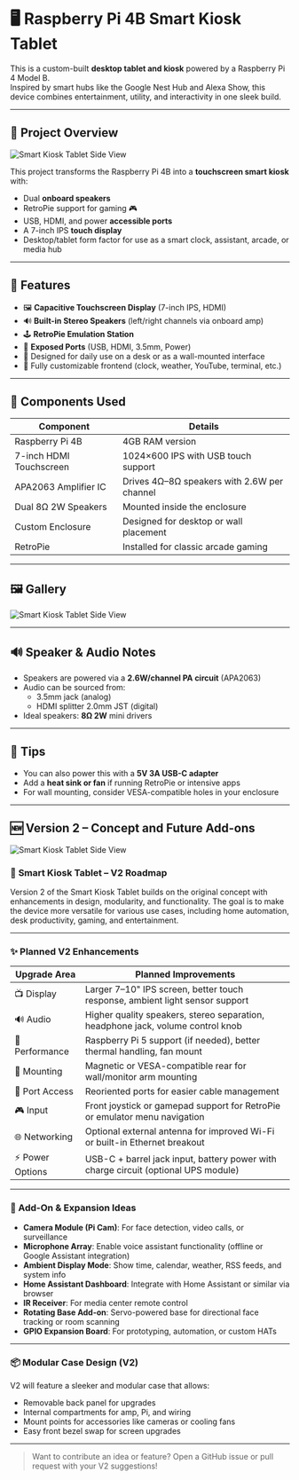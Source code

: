 # 🖥️ Raspberry Pi 4B Smart Kiosk Tablet

This is a custom-built **desktop tablet and kiosk** powered by a Raspberry Pi 4 Model B.  
Inspired by smart hubs like the Google Nest Hub and Alexa Show, this device combines entertainment, utility, and interactivity in one sleek build.

---

## 📸 Project Overview

![Smart Kiosk Tablet Side View](https://raw.githubusercontent.com/jhherre3/Raspberrypi4b/main/Files/ripihomev1side.jpg)



This project transforms the Raspberry Pi 4B into a **touchscreen smart kiosk** with:
- Dual **onboard speakers**
- RetroPie support for gaming 🎮
- USB, HDMI, and power **accessible ports**
- A 7-inch IPS **touch display**
- Desktop/tablet form factor for use as a smart clock, assistant, arcade, or media hub

---

## 🧩 Features

- 🖼️ **Capacitive Touchscreen Display** (7-inch IPS, HDMI)
- 🔊 **Built-in Stereo Speakers** (left/right channels via onboard amp)
- 🕹️ **RetroPie Emulation Station**
- 🔌 **Exposed Ports** (USB, HDMI, 3.5mm, Power)
- 🔁 Designed for daily use on a desk or as a wall-mounted interface
- 🔧 Fully customizable frontend (clock, weather, YouTube, terminal, etc.)

---

## 🧰 Components Used

| Component                | Details                                     |
|--------------------------|---------------------------------------------|
| Raspberry Pi 4B          | 4GB RAM version                             |
| 7-inch HDMI Touchscreen  | 1024×600 IPS with USB touch support         |
| APA2063 Amplifier IC     | Drives 4Ω–8Ω speakers with 2.6W per channel |
| Dual 8Ω 2W Speakers       | Mounted inside the enclosure                |
| Custom Enclosure         | Designed for desktop or wall placement      |
| RetroPie                 | Installed for classic arcade gaming         |

---

## 🖼️ Gallery

![Smart Kiosk Tablet Side View](https://github.com/jhherre3/Raspberrypi4b/blob/main/Files/Rpiassemble.png)

---

## 🔊 Speaker & Audio Notes

- Speakers are powered via a **2.6W/channel PA circuit** (APA2063)
- Audio can be sourced from:
  - 3.5mm jack (analog)
  - HDMI splitter 2.0mm JST (digital)
- Ideal speakers: **8Ω 2W** mini drivers

---

## 📌 Tips

- You can also power this with a **5V 3A USB-C adapter**
- Add a **heat sink or fan** if running RetroPie or intensive apps
- For wall mounting, consider VESA-compatible holes in your enclosure

---

## 🆕 Version 2 – Concept and Future Add-ons

![Smart Kiosk Tablet Side View](https://github.com/jhherre3/Raspberrypi4b/blob/main/Files/RaspPiHomeV2.png)

### 🔧 **Smart Kiosk Tablet – V2 Roadmap**

Version 2 of the Smart Kiosk Tablet builds on the original concept with enhancements in design, modularity, and functionality. The goal is to make the device more versatile for various use cases, including home automation, desk productivity, gaming, and entertainment.

---

### ✨ Planned V2 Enhancements

| Upgrade Area       | Planned Improvements                                                                 |
|--------------------|--------------------------------------------------------------------------------------|
| 📺 Display          | Larger 7–10" IPS screen, better touch response, ambient light sensor support        |
| 🔊 Audio            | Higher quality speakers, stereo separation, headphone jack, volume control knob    |
| 🧠 Performance      | Raspberry Pi 5 support (if needed), better thermal handling, fan mount              |
| 🧲 Mounting         | Magnetic or VESA-compatible rear for wall/monitor arm mounting                      |
| 🔌 Port Access      | Reoriented ports for easier cable management                                        |
| 🎮 Input            | Front joystick or gamepad support for RetroPie or emulator menu navigation          |
| 🌐 Networking       | Optional external antenna for improved Wi-Fi or built-in Ethernet breakout          |
| ⚡ Power Options    | USB-C + barrel jack input, battery power with charge circuit (optional UPS module) |

---

### 🧩 Add-On & Expansion Ideas

- **Camera Module (Pi Cam)**: For face detection, video calls, or surveillance
- **Microphone Array**: Enable voice assistant functionality (offline or Google Assistant integration)
- **Ambient Display Mode**: Show time, calendar, weather, RSS feeds, and system info
- **Home Assistant Dashboard**: Integrate with Home Assistant or similar via browser
- **IR Receiver**: For media center remote control
- **Rotating Base Add-on**: Servo-powered base for directional face tracking or room scanning
- **GPIO Expansion Board**: For prototyping, automation, or custom HATs

---

### 📦 Modular Case Design (V2)

V2 will feature a sleeker and modular case that allows:
- Removable back panel for upgrades
- Internal compartments for amp, Pi, and wiring
- Mount points for accessories like cameras or cooling fans
- Easy front bezel swap for screen upgrades

---

> Want to contribute an idea or feature? Open a GitHub issue or pull request with your V2 suggestions!



